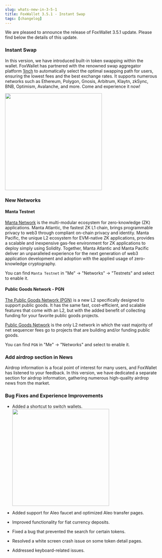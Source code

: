```yaml
---
slug: whats-new-in-3-5-1
title: FoxWallet 3.5.1 - Instant Swap
tags: [changelog]
---
```


We are pleased to announce the release of FoxWallet 3.5.1 update. Please find below the details of this update.
<!--truncate-->

### Instant Swap
In this version, we have introduced built-in token swapping within the wallet. FoxWallet has partnered with the renowned swap aggregator platform [1inch](https://1inch.io) to automatically select the optimal swapping path for users, ensuring the lowest fees and the best exchange rates. It supports numerous networks such as Ethereum, Polygon, Gnosis, Arbitrum, Klaytn, zkSync, BNB, Optimism, Avalanche, and more. Come and experience it now!

<img src="/img/blog/instant-swap.webp" width="320" />

### New Networks

#### Manta Testnet
[Manta Network](https://manta.network/) is the multi-modular ecosystem for zero-knowledge (ZK) applications. Manta Atlantic, the fastest ZK L1 chain, brings programmable privacy to web3 through compliant on-chain privacy and identity. Manta Pacific, the unique L2 ecosystem for EVM-native ZK applications, provides a scalable and inexpensive gas-fee environment for ZK applications to deploy simply using Solidity. Together, Manta Atlantic and Manta Pacific deliver an unparalleled experience for the next generation of web3 application development and adoption with the applied usage of zero-knowledge cryptography.  

You can find `Manta Testnet` in "Me" -> "Networks" -> "Testnets" and select to enable it.

#### Public Goods Network - PGN
[The Public Goods Network (PGN)](https://publicgoods.network/) is a new L2 specifically designed to support public goods. It has the same fast, cost-efficient, and scalable features that come with an L2, but with the added benefit of collecting funding for your favorite public goods projects.  

[Public Goods Network](https://publicgoods.network/) is the only L2 network in which the vast majority of net sequencer fees go to projects that are building and/or funding public goods.  
 
You can find `PGN` in "Me" -> "Networks" and select to enable it.

### Add airdrop section in News
Airdrop information is a focal point of interest for many users, and FoxWallet has listened to your feedback. In this version, we have dedicated a separate section for airdrop information, gathering numerous high-quality airdrop news from the market.

### Bug Fixes and Experience Improvements
- Added a shortcut to switch wallets.
    <img src="/img/blog/quick-switch-wallet.webp" width="320" />

- Added support for Aleo faucet and optimized Aleo transfer pages.
- Improved functionality for fiat currency deposits.
- Fixed a bug that prevented the search for certain tokens.
- Resolved a white screen crash issue on some token detail pages.
- Addressed keyboard-related issues.

